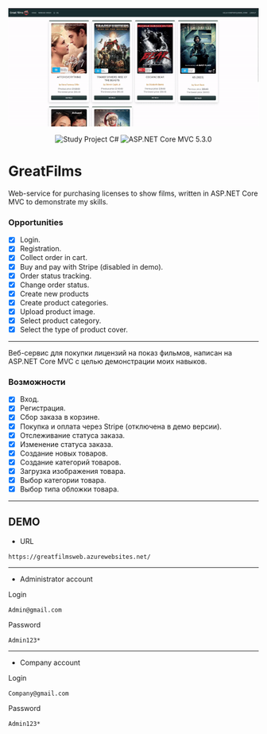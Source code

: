 <div align = "center">
<img src="Assets/Screenshot.gif"/>
</div>

<p align="center">
<img src="https://img.shields.io/badge/Study%20Project-C%20Sharp-green.svg" alt="Study Project C#"/>
<img src="https://img.shields.io/badge/ASP.NET%20Core%20MVC-5.3.0-blue.svg" alt="ASP.NET Core MVC 5.3.0"/>
</a>
</p>

# GreatFilms

Web-service for purchasing licenses to show films, written in ASP.NET Core MVC to demonstrate my skills.

### Opportunities
- [x] Login.
- [x] Registration.
- [x] Collect order in cart.
- [x] Buy and pay with Stripe (disabled in demo).
- [x] Order status tracking.
- [x] Change order status.
- [x] Create new products
- [x] Create product categories.
- [x] Upload product image.
- [x] Select product category.
- [x] Select the type of product cover.

<hr/>

Веб-сервис для покупки лицензий на показ фильмов, написан на ASP.NET Core MVC с целью демонстрации моих навыков.

### Возможности
- [x] Вход.
- [x] Регистрация.
- [x] Сбор заказа в корзине.
- [x] Покупка и оплата через Stripe (отключена в демо версии).
- [x] Отслеживание статуса заказа.
- [x] Изменение статуса заказа.
- [x] Создание новых товаров.
- [x] Создание категорий товаров.
- [x] Загрузка изображения товара.
- [x] Выбор категории товара.
- [x] Выбор типа обложки товара.

<hr/>

## DEMO

- URL

```url
https://greatfilmsweb.azurewebsites.net/
```
<hr/>

- Administrator account

Login
```url
Admin@gmail.com
```
Password
```url
Admin123*
```
<hr/>

- Company account

Login
```url
Company@gmail.com
```
Password
```url
Admin123*
```
